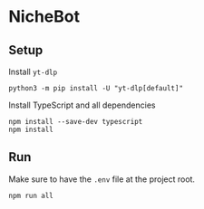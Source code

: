 # NicheBot

## Setup
Install `yt-dlp`
```
python3 -m pip install -U "yt-dlp[default]"
```

Install TypeScript and all dependencies
```
npm install --save-dev typescript
npm install
```
## Run
Make sure to have the `.env` file at the project root.
```
npm run all
```
